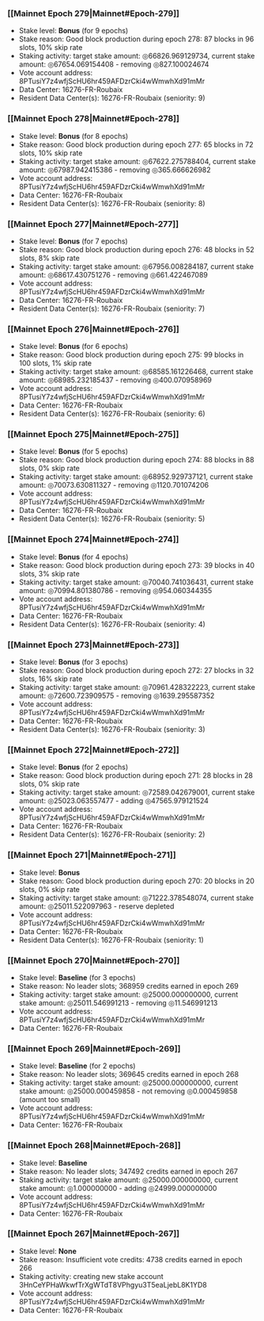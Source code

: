 ### [[Mainnet Epoch 279|Mainnet#Epoch-279]]
* Stake level: **Bonus** (for 9 epochs)
* Stake reason: Good block production during epoch 278: 87 blocks in 96 slots, 10% skip rate
* Staking activity: target stake amount: ◎66826.969129734, current stake amount: ◎67654.069154408 - removing ◎827.100024674
* Vote account address: 8PTusiY7z4wfjScHU6hr459AFDzrCki4wWmwhXd91mMr
* Data Center: 16276-FR-Roubaix
* Resident Data Center(s): 16276-FR-Roubaix (seniority: 9)
### [[Mainnet Epoch 278|Mainnet#Epoch-278]]
* Stake level: **Bonus** (for 8 epochs)
* Stake reason: Good block production during epoch 277: 65 blocks in 72 slots, 10% skip rate
* Staking activity: target stake amount: ◎67622.275788404, current stake amount: ◎67987.942415386 - removing ◎365.666626982
* Vote account address: 8PTusiY7z4wfjScHU6hr459AFDzrCki4wWmwhXd91mMr
* Data Center: 16276-FR-Roubaix
* Resident Data Center(s): 16276-FR-Roubaix (seniority: 8)
### [[Mainnet Epoch 277|Mainnet#Epoch-277]]
* Stake level: **Bonus** (for 7 epochs)
* Stake reason: Good block production during epoch 276: 48 blocks in 52 slots, 8% skip rate
* Staking activity: target stake amount: ◎67956.008284187, current stake amount: ◎68617.430751276 - removing ◎661.422467089
* Vote account address: 8PTusiY7z4wfjScHU6hr459AFDzrCki4wWmwhXd91mMr
* Data Center: 16276-FR-Roubaix
* Resident Data Center(s): 16276-FR-Roubaix (seniority: 7)
### [[Mainnet Epoch 276|Mainnet#Epoch-276]]
* Stake level: **Bonus** (for 6 epochs)
* Stake reason: Good block production during epoch 275: 99 blocks in 100 slots, 1% skip rate
* Staking activity: target stake amount: ◎68585.161226468, current stake amount: ◎68985.232185437 - removing ◎400.070958969
* Vote account address: 8PTusiY7z4wfjScHU6hr459AFDzrCki4wWmwhXd91mMr
* Data Center: 16276-FR-Roubaix
* Resident Data Center(s): 16276-FR-Roubaix (seniority: 6)
### [[Mainnet Epoch 275|Mainnet#Epoch-275]]
* Stake level: **Bonus** (for 5 epochs)
* Stake reason: Good block production during epoch 274: 88 blocks in 88 slots, 0% skip rate
* Staking activity: target stake amount: ◎68952.929737121, current stake amount: ◎70073.630811327 - removing ◎1120.701074206
* Vote account address: 8PTusiY7z4wfjScHU6hr459AFDzrCki4wWmwhXd91mMr
* Data Center: 16276-FR-Roubaix
* Resident Data Center(s): 16276-FR-Roubaix (seniority: 5)
### [[Mainnet Epoch 274|Mainnet#Epoch-274]]
* Stake level: **Bonus** (for 4 epochs)
* Stake reason: Good block production during epoch 273: 39 blocks in 40 slots, 3% skip rate
* Staking activity: target stake amount: ◎70040.741036431, current stake amount: ◎70994.801380786 - removing ◎954.060344355
* Vote account address: 8PTusiY7z4wfjScHU6hr459AFDzrCki4wWmwhXd91mMr
* Data Center: 16276-FR-Roubaix
* Resident Data Center(s): 16276-FR-Roubaix (seniority: 4)
### [[Mainnet Epoch 273|Mainnet#Epoch-273]]
* Stake level: **Bonus** (for 3 epochs)
* Stake reason: Good block production during epoch 272: 27 blocks in 32 slots, 16% skip rate
* Staking activity: target stake amount: ◎70961.428322223, current stake amount: ◎72600.723909575 - removing ◎1639.295587352
* Vote account address: 8PTusiY7z4wfjScHU6hr459AFDzrCki4wWmwhXd91mMr
* Data Center: 16276-FR-Roubaix
* Resident Data Center(s): 16276-FR-Roubaix (seniority: 3)
### [[Mainnet Epoch 272|Mainnet#Epoch-272]]
* Stake level: **Bonus** (for 2 epochs)
* Stake reason: Good block production during epoch 271: 28 blocks in 28 slots, 0% skip rate
* Staking activity: target stake amount: ◎72589.042679001, current stake amount: ◎25023.063557477 - adding ◎47565.979121524
* Vote account address: 8PTusiY7z4wfjScHU6hr459AFDzrCki4wWmwhXd91mMr
* Data Center: 16276-FR-Roubaix
* Resident Data Center(s): 16276-FR-Roubaix (seniority: 2)
### [[Mainnet Epoch 271|Mainnet#Epoch-271]]
* Stake level: **Bonus**
* Stake reason: Good block production during epoch 270: 20 blocks in 20 slots, 0% skip rate
* Staking activity: target stake amount: ◎71222.378548074, current stake amount: ◎25011.522097963 - reserve depleted
* Vote account address: 8PTusiY7z4wfjScHU6hr459AFDzrCki4wWmwhXd91mMr
* Data Center: 16276-FR-Roubaix
* Resident Data Center(s): 16276-FR-Roubaix (seniority: 1)
### [[Mainnet Epoch 270|Mainnet#Epoch-270]]
* Stake level: **Baseline** (for 3 epochs)
* Stake reason: No leader slots; 368959 credits earned in epoch 269
* Staking activity: target stake amount: ◎25000.000000000, current stake amount: ◎25011.546991213 - removing ◎11.546991213
* Vote account address: 8PTusiY7z4wfjScHU6hr459AFDzrCki4wWmwhXd91mMr
* Data Center: 16276-FR-Roubaix
### [[Mainnet Epoch 269|Mainnet#Epoch-269]]
* Stake level: **Baseline** (for 2 epochs)
* Stake reason: No leader slots; 369645 credits earned in epoch 268
* Staking activity: target stake amount: ◎25000.000000000, current stake amount: ◎25000.000459858 - not removing ◎0.000459858 (amount too small)
* Vote account address: 8PTusiY7z4wfjScHU6hr459AFDzrCki4wWmwhXd91mMr
* Data Center: 16276-FR-Roubaix
### [[Mainnet Epoch 268|Mainnet#Epoch-268]]
* Stake level: **Baseline**
* Stake reason: No leader slots; 347492 credits earned in epoch 267
* Staking activity: target stake amount: ◎25000.000000000, current stake amount: ◎1.000000000 - adding ◎24999.000000000
* Vote account address: 8PTusiY7z4wfjScHU6hr459AFDzrCki4wWmwhXd91mMr
* Data Center: 16276-FR-Roubaix
### [[Mainnet Epoch 267|Mainnet#Epoch-267]]
* Stake level: **None**
* Stake reason: Insufficient vote credits: 4738 credits earned in epoch 266
* Staking activity: creating new stake account 3HnCeYPHaWkwfTrXgWTdT8VPhgyu3T5eaLjebL8K1YD8
* Vote account address: 8PTusiY7z4wfjScHU6hr459AFDzrCki4wWmwhXd91mMr
* Data Center: 16276-FR-Roubaix